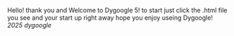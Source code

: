Hello! thank you and Welcome to Dygoogle 5! to start just click the .html file you see and your start up right away hope you enjoy useing Dygoogle! *2025 dygoogle*
